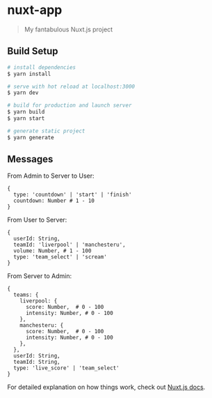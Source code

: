 # nuxt-app

> My fantabulous Nuxt.js project

## Build Setup

``` bash
# install dependencies
$ yarn install

# serve with hot reload at localhost:3000
$ yarn dev

# build for production and launch server
$ yarn build
$ yarn start

# generate static project
$ yarn generate
```

## Messages

From Admin to Server to User:

```
{
  type: 'countdown' | 'start' | 'finish'
  countdown: Number # 1 - 10
}
```

From User to Server:

```
{
  userId: String,
  teamId: 'liverpool' | 'manchesteru',
  volume: Number, # 1 - 100
  type: 'team_select' | 'scream'
}
```

From Server to Admin:

```
{
  teams: {
    liverpool: {
      score: Number,  # 0 - 100
      intensity: Number, # 0 - 100
    },
    manchesteru: {
      score: Number,  # 0 - 100
      intensity: Number, # 0 - 100
    },
  },
  userId: String,
  teamId: String,
  type: 'live_score' | 'team_select'
}
```

For detailed explanation on how things work, check out [Nuxt.js docs](https://nuxtjs.org).
